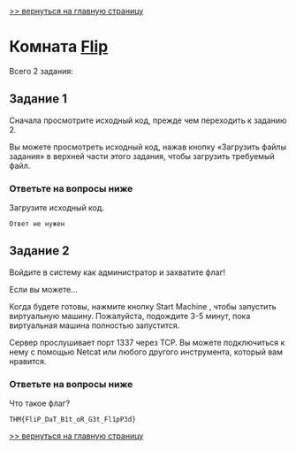 [>> вернуться на главную страницу](https://github.com/BEPb/tryhackme/blob/master/README.md)

# Комната [Flip](https://tryhackme.com/r/room/flip) 

Всего 2 задания:
## Задание 1
Сначала просмотрите исходный код, прежде чем переходить к заданию 2.

Вы можете просмотреть исходный код, нажав  кнопку «Загрузить файлы задания» в верхней части этого задания, чтобы 
загрузить требуемый файл.

### Ответьте на вопросы ниже
Загрузите исходный код.
```commandline
Ответ не нужен
```

## Задание 2
Войдите в систему как администратор и захватите флаг!

Если вы можете...

Когда будете готовы, нажмите кнопку Start Machine , чтобы запустить виртуальную машину. Пожалуйста, подождите 3-5 
минут, пока виртуальная машина полностью запустится.

Сервер прослушивает порт 1337 через TCP. Вы можете подключиться к нему с помощью Netcat или любого другого 
инструмента, который вам нравится. 

### Ответьте на вопросы ниже
Что такое флаг?
```commandline
THM{FliP_DaT_B1t_oR_G3t_Fl1pP3d}
```

[>> вернуться на главную страницу](https://github.com/BEPb/tryhackme/blob/master/README.md)